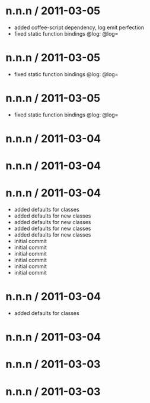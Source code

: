
n.n.n / 2011-03-05 
==================

  * added coffee-script dependency, log emit perfection
  * fixed static function bindings @log: @log=

n.n.n / 2011-03-05 
==================

  * fixed static function bindings @log: @log=

n.n.n / 2011-03-05 
==================

  * fixed static function bindings @log: @log=

n.n.n / 2011-03-04 
==================



n.n.n / 2011-03-04 
==================



n.n.n / 2011-03-04 
==================

  * added defaults for classes
  * added defaults for new classes
  * added defaults for new classes
  * added defaults for new classes
  * added defaults for new classes
  * initial commit
  * initial commit
  * initial commit
  * initial commit
  * initial commit
  * initial commit

n.n.n / 2011-03-04 
==================

  * added defaults for classes

n.n.n / 2011-03-04 
==================



n.n.n / 2011-03-03 
==================



n.n.n / 2011-03-03 
==================


